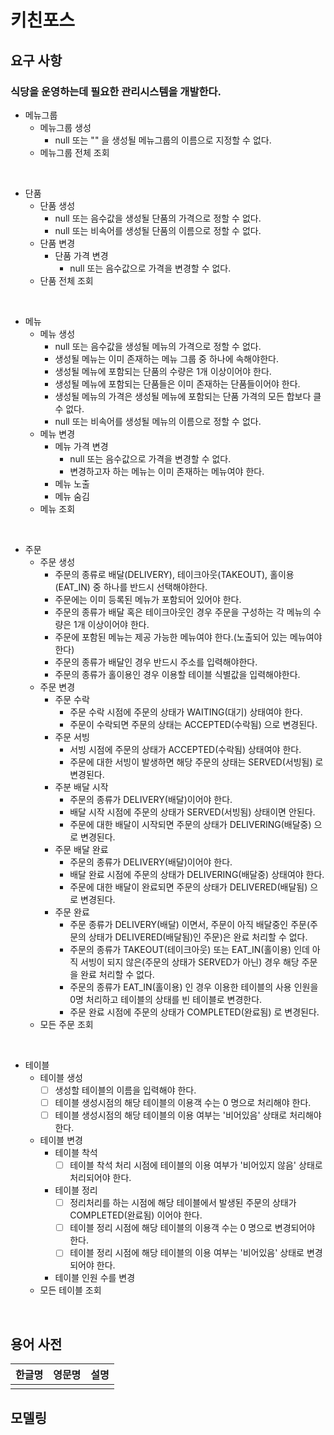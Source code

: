 # 키친포스

## 요구 사항

### 식당을 운영하는데 필요한 관리시스템을 개발한다.

- 메뉴그룹
  - 메뉴그룹 생성
    - null 또는 "" 을 생성될 메뉴그룹의 이름으로 지정할 수 없다.
  - 메뉴그룹 전체 조회

<br>

- 단품
  - 단품 생성
    - null 또는 음수값을 생성될 단품의 가격으로 정할 수 없다.
    - null 또는 비속어를 생성될 단품의 이름으로 정할 수 없다.
  - 단품 변경
    - 단품 가격 변경
      - null 또는 음수값으로 가격을 변경할 수 없다.
  - 단품 전체 조회

<br>

- 메뉴
  - 메뉴 생성
    - null 또는 음수값을 생성될 메뉴의 가격으로 정할 수 없다.
    - 생성될 메뉴는 이미 존재하는 메뉴 그룹 중 하나에 속해야한다.
    - 생성될 메뉴에 포함되는 단품의 수량은 1개 이상이어야 한다.
    - 생성될 메뉴에 포함되는 단품들은 이미 존재하는 단품들이어야 한다.
    - 생성될 메뉴의 가격은 생성될 메뉴에 포함되는 단품 가격의 모든 합보다 클 수 없다.
    - null 또는 비속어를 생성될 메뉴의 이름으로 정할 수 없다.
  - 메뉴 변경
    - 메뉴 가격 변경
      - null 또는 음수값으로 가격을 변경할 수 없다.
      - 변경하고자 하는 메뉴는 이미 존재하는 메뉴여야 한다.
    - 메뉴 노출
    - 메뉴 숨김
  - 메뉴 조회

<br>

- 주문
    - 주문 생성 
      - 주문의 종류로 배달(DELIVERY), 테이크아웃(TAKEOUT), 홀이용(EAT_IN) 중 하나를 반드시 선택해야한다. 
      - 주문에는 이미 등록된 메뉴가 포함되어 있어야 한다.
      - 주문의 종류가 배달 혹은 테이크아웃인 경우 주문을 구성하는 각 메뉴의 수량은 1개 이상이어야 한다.   
      - 주문에 포함된 메뉴는 제공 가능한 메뉴여야 한다.(노출되어 있는 메뉴여야 한다)
      - 주문의 종류가 배달인 경우 반드시 주소를 입력해야한다. 
      - 주문의 종류가 홀이용인 경우 이용할 테이블 식별값을 입력해야한다.
    - 주문 변경
      - 주문 수락
        - 주문 수락 시점에 주문의 상태가 WAITING(대기) 상태여야 한다.
        - 주문이 수락되면 주문의 상태는 ACCEPTED(수락됨) 으로 변경된다.
      - 주문 서빙
        - 서빙 시점에 주문의 상태가 ACCEPTED(수락됨) 상태여야 한다.
        - 주문에 대한 서빙이 발생하면 해당 주문의 상태는 SERVED(서빙됨) 로 변경된다.
      - 주분 배달 시작
        - 주문의 종류가 DELIVERY(배달)이어야 한다.
        - 배달 시작 시점에 주문의 상태가 SERVED(서빙됨) 상태이면 안된다.
        - 주문에 대한 배달이 시작되면 주문의 상태가 DELIVERING(배달중) 으로 변경된다.
      - 주문 배달 완료
        - 주문의 종류가 DELIVERY(배달)이어야 한다.
        - 배달 완료 시점에 주문의 상태가 DELIVERING(배달중) 상태여야 한다.
        - 주문에 대한 배달이 완료되면 주문의 상태가 DELIVERED(배달됨) 으로 변경된다.
      - 주문 완료
        - 주문 종류가 DELIVERY(배달) 이면서, 주문이 아직 배달중인 주문(주문의 상태가 DELIVERED(배달됨)인 주문)은 완료 처리할 수 없다.
        - 주문의 종류가 TAKEOUT(테이크아웃) 또는 EAT_IN(홀이용) 인데 아직 서빙이 되지 않은(주문의 상태가 SERVED가 아닌) 경우 해당 주문을 완료 처리할 수 없다.
        - 주문의 종류가 EAT_IN(홀이용) 인 경우 이용한 테이블의 사용 인원을 0명 처리하고 테이블의 상태를 빈 테이블로 변경한다.
        - 주문 완료 시점에 주문의 상태가 COMPLETED(완료됨) 로 변경된다.
    - 모든 주문 조회

<br>

- 테이블
    - 테이블 생성 
      - [ ] 생성할 테이블의 이름을 입력해야 한다.
      - [ ] 테이블 생성시점의 해당 테이블의 이용객 수는 0 명으로 처리해야 한다.
      - [ ] 테이블 생성시점의 해당 테이블의 이용 여부는 '비어있음' 상태로 처리해야 한다.
    - 테이블 변경
      - 테이블 착석
        - [ ] 테이블 착석 처리 시점에 테이블의 이용 여부가 '비어있지 않음' 상태로 처리되어야 한다.
      - 테이블 정리
        - [ ] 정리처리를 하는 시점에 해당 테이블에서 발생된 주문의 상태가 COMPLETED(완료됨) 이어야 한다.
        - [ ] 테이블 정리 시점에 해당 테이블의 이용객 수는 0 명으로 변경되어야 한다.
        - [ ] 테이블 정리 시점에 해당 테이블의 이용 여부는 '비어있음' 상태로 변경 되어야 한다.
      - 테이블 인원 수를 변경
    - 모든 테이블 조회

<br>

## 용어 사전

| 한글명 | 영문명 | 설명 |
| --- | --- | --- |
|  |  |  |

## 모델링
